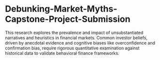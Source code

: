 # Debunking-Market-Myths-Capstone-Project-Submission
This research explores the prevalence and impact of unsubstantiated narratives and heuristics in financial markets. Common investor beliefs, driven by anecdotal evidence and cognitive biases like overconfidence and confirmation bias, require rigorous quantitative examination against historical data to validate behavioral finance frameworks.
